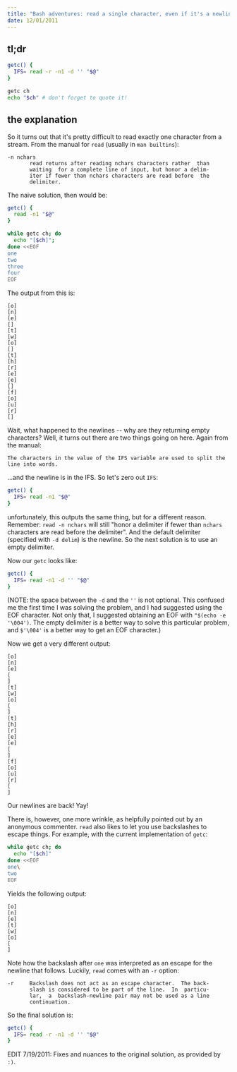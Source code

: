 ```yaml
---
title: "Bash adventures: read a single character, even if it's a newline"
date: 12/01/2011
---
```


## tl;dr

``` bash
getc() {
  IFS= read -r -n1 -d '' "$@"
}

getc ch
echo "$ch" # don't forget to quote it!
```

## the explanation

So it turns out that it's pretty difficult to read exactly one character from a stream.
From the manual for `read` (usually in `man builtins`):

```
-n nchars
       read returns after reading nchars characters rather  than
       waiting  for a complete line of input, but honor a delim‐
       iter if fewer than nchars characters are read before  the
       delimiter.
```


The naive solution, then would be:

``` bash
getc() {
  read -n1 "$@"
}

while getc ch; do
  echo "[$ch]";
done <<EOF
one
two
three
four
EOF
```

The output from this is:

```
[o]
[n]
[e]
[]
[t]
[w]
[o]
[]
[t]
[h]
[r]
[e]
[e]
[]
[f]
[o]
[u]
[r]
[]
```

Wait, what happened to the newlines -- why are they returning empty characters?  Well, it turns out there are two things going on here.  Again from the manual:

```
The characters in the value of the IFS variable are used to split the line into words.
```

...and the newline is in the IFS.  So let's zero out `IFS`:

``` bash
getc() {
  IFS= read -n1 "$@"
}
```

unfortunately, this outputs the same thing, but for a different reason.
Remember: `read -n nchars` will still "honor a delimiter if fewer than `nchars` characters are read before the delimiter".
And the default delimiter (specified with `-d delim`) is the newline.
So the next solution is to use an empty delimiter.

Now our `getc` looks like:

``` bash
getc() {
  IFS= read -n1 -d '' "$@"
}
```

(NOTE: the space between the `-d` and the `''` is not optional.  This confused me the first time I was solving the problem, and I had suggested using the EOF character.  Not only that, I suggested obtaining an EOF with `"$(echo -e '\004')`.  The empty delimiter is a better way to solve this particular problem, and `$'\004'` is a better way to get an EOF character.)

Now we get a very different output:

```
[o]
[n]
[e]
[
]
[t]
[w]
[o]
[
]
[t]
[h]
[r]
[e]
[e]
[
]
[f]
[o]
[u]
[r]
[
]
```

Our newlines are back!  Yay!

There is, however, one more wrinkle, as helpfully pointed out by an anonymous commenter.  `read` also likes to let you use backslashes to escape things.  For example, with the current implementation of `getc`:

``` bash
while getc ch; do
  echo "[$ch]"
done <<EOF
one\
two
EOF
```

Yields the following output:

```
[o]
[n]
[e]
[t]
[w]
[o]
[
]
```

Note how the backslash after `one` was interpreted as an escape for the newline that follows.  Luckily, `read` comes with an `-r` option:

```
-r     Backslash does not act as an escape character.  The back‐
       slash is considered to be part of the line.  In  particu‐
       lar,  a  backslash-newline pair may not be used as a line
       continuation.
```

So the final solution is:

``` bash
getc() {
  IFS= read -r -n1 -d '' "$@"
}
```

EDIT 7/19/2011:  Fixes and nuances to the original solution, as provided by `:)`.

